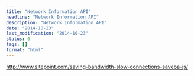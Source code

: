 ```yaml
---
title: "Network Information API"
headline: "Network Information API"
description: "Network Information API"
date: "2014-10-23"
last_modification: "2014-10-23"
status: 0
tags: []
format: "html"
---
```


http://www.sitepoint.com/saving-bandwidth-slow-connections-saveba-js/
